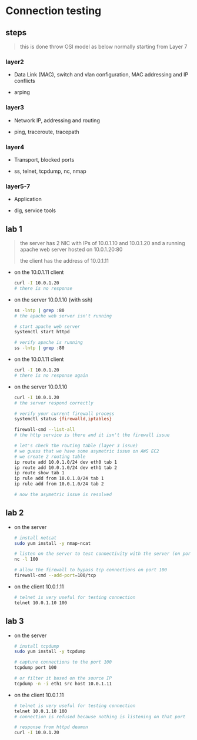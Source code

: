 # Connection testing

## steps

> this is done throw OSI model as below normally starting from Layer 7

### layer2

- Data Link (MAC), switch and vlan configuration, MAC addressing and IP conflicts

- arping

### layer3

- Network IP, addressing and routing

- ping, traceroute, tracepath

### layer4

- Transport, blocked ports

- ss, telnet, tcpdump, nc, nmap

### layer5-7

- Application

- dig, service tools

## lab 1

> the server has 2 NIC with IPs of 10.0.1.10 and 10.0.1.20 and a running apache web server hosted on 10.0.1.20:80
>
> the client has the address of 10.0.1.11

- on the 10.0.1.11 client

    ``` bash
    curl -I 10.0.1.20
    # there is no response
    ```

- on the server 10.0.1.10 (with ssh)

    ``` bash
    ss -lntp | grep :80
    # the apache web server isn't running

    # start apache web server
    systemctl start httpd

    # verify apache is running
    ss -lntp | grep :80
    ```

- on the 10.0.1.11 client

    ``` bash
    curl -I 10.0.1.20
    # there is no response again
    ```

- on the server 10.0.1.10

    ``` bash
    curl -I 10.0.1.20
    # the server respond correctly

    # verify your current firewall process
    systemctl status {firewalld,iptables}

    firewall-cmd --list-all
    # the http service is there and it isn't the firewall issue

    # let's check the routing table (layer 3 issue)
    # we guess that we have some asymetric issue on AWS EC2
    # we create 2 routing table
    ip route add 10.0.1.0/24 dev eth0 tab 1
    ip route add 10.0.1.0/24 dev eth1 tab 2
    ip route show tab 1
    ip rule add from 10.0.1.0/24 tab 1
    ip rule add from 10.0.1.0/24 tab 2

    # now the asymetric issue is resolved
    ```

## lab 2

- on the server

    ``` bash
    # install netcat
    sudo yum install -y nmap-ncat

    # listen on the server to test connectivity with the server (on port 100)
    nc -l 100

    # allow the firewall to bypass tcp connections on port 100
    firewall-cmd --add-port=100/tcp
    ```

- on the client 10.0.1.11

    ``` bash
    # telnet is very useful for testing connection
    telnet 10.0.1.10 100
    ```


## lab 3

- on the server

    ``` bash
    # install tcpdump
    sudo yum install -y tcpdump

    # capture connections to the port 100
    tcpdump port 100

    # or filter it based on the source IP
    tcpdump -n -i eth1 src host 10.0.1.11
    ```

- on the client 10.0.1.11

    ``` bash
    # telnet is very useful for testing connection
    telnet 10.0.1.10 100
    # connection is refused because nothing is listening on that port

    # response from httpd deamon
    curl -I 10.0.1.20
    ```
